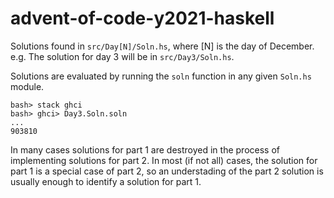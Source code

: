 # advent-of-code-y2021-haskell

Solutions found in `src/Day[N]/Soln.hs`, where [N] is the day of December. 
e.g. The solution for day 3 will be in `src/Day3/Soln.hs`.

Solutions are evaluated by running the `soln` function in any given `Soln.hs` module.

    bash> stack ghci
    bash> ghci> Day3.Soln.soln
    ...
    903810
  
In many cases solutions for part 1 are destroyed in the process of 
implementing solutions for part 2. In most (if not all) cases, the 
solution for part 1 is a special case of part 2, so an understading
of the part 2 solution is usually enough to identify a solution for 
part 1.
